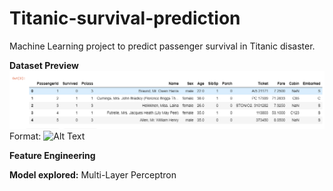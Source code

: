 # Titanic-survival-prediction

Machine Learning project to predict passenger survival in Titanic disaster.

**Dataset Preview**
![GitHub Logo](/images/df_head.png)
Format: ![Alt Text](url)


**Feature Engineering**


**Model explored:** Multi-Layer Perceptron
